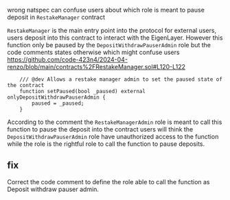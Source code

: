 wrong natspec can confuse users about which role is meant to pause deposit  in `RestakeManager` contract 

`RestakeManager` is the main entry point into the protocol for external users, users deposit into this contract to interact with the EigenLayer. However this function only be paused by the `DepositWithdrawPauserAdmin` role but the code comments states otherwise which might confuse users 
https://github.com/code-423n4/2024-04-renzo/blob/main/contracts%2FRestakeManager.sol#L120-L122
```solidity
    /// @dev Allows a restake manager admin to set the paused state of the contract
    function setPaused(bool _paused) external onlyDepositWithdrawPauserAdmin {
        paused = _paused;
    }
```
According to the comment the `RestakeManagerAdmin` role is meant to call this function to pause the deposit into the contract users will think the `DepositWithdrawPauserAdmin` role have unauthorized access to the function while the role is the rightful role to call the function to pause deposits.
## fix 
Correct the code comment to define the role able to call the function as Deposit withdraw pauser admin.
